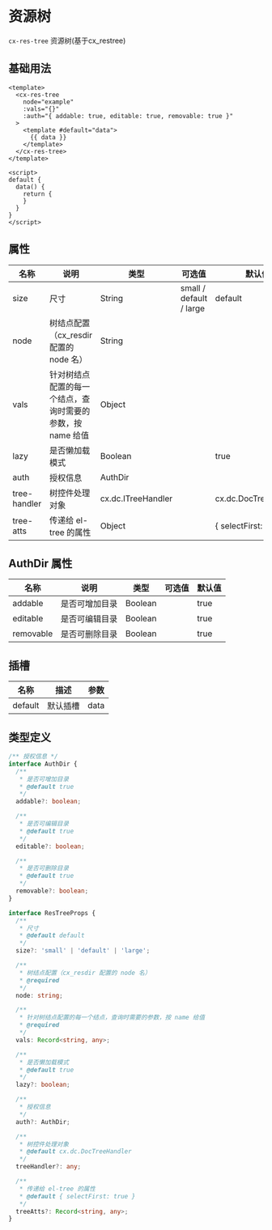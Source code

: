# 资源树

`cx-res-tree` 资源树(基于cx_restree)

## 基础用法

```vue
<template>
  <cx-res-tree
    node="example"
    :vals="{}"
    :auth="{ addable: true, editable: true, removable: true }"
  >
    <template #default="data">
      {{ data }}
    </template>
  </cx-res-tree>
</template>

<script>
default {
  data() {
    return {
    }
  }
}
</script>
```

## 属性

| 名称 | 说明 | 类型 | 可选值 | 默认值 |
| --- | ---- | ---- | ----- | ----- |
| size | 尺寸 | String | small / default / large | default |
| node | 树结点配置（cx_resdir 配置的 node 名） | String | | |
| vals | 针对树结点配置的每一个结点，查询时需要的参数，按 name 给值 | Object | | |
| lazy | 是否懒加载模式 | Boolean | | true |
| auth | 授权信息 | AuthDir | | |
| tree-handler | 树控件处理对象 | cx.dc.ITreeHandler | | cx.dc.DocTreeHandler |
| tree-atts | 传递给 el-tree 的属性 | Object | | { selectFirst: true } |

## AuthDir 属性

| 名称 | 说明 | 类型 | 可选值 | 默认值 |
| --- | ---- | ---- | ----- | ----- |
| addable | 是否可增加目录 | Boolean | | true |
| editable | 是否可编辑目录 | Boolean | | true |
| removable | 是否可删除目录 | Boolean | | true |

## 插槽
| 名称 | 描述 | 参数 |
| -----| --- | ---- |
| default | 默认插槽 | data |

## 类型定义

```ts
/** 授权信息 */
interface AuthDir {
  /**
   * 是否可增加目录
   * @default true
   */
  addable?: boolean;

  /**
   * 是否可编辑目录
   * @default true
   */
  editable?: boolean;

  /**
   * 是否可删除目录
   * @default true
   */
  removable?: boolean;
}

interface ResTreeProps {
  /**
   * 尺寸
   * @default default
   */
  size?: 'small' | 'default' | 'large';

  /**
   * 树结点配置（cx_resdir 配置的 node 名）
   * @required
   */
  node: string;

  /**
   * 针对树结点配置的每一个结点，查询时需要的参数，按 name 给值
   * @required
   */
  vals: Record<string, any>;

  /**
   * 是否懒加载模式
   * @default true
   */
  lazy?: boolean;

  /**
   * 授权信息
   */
  auth?: AuthDir;

  /**
   * 树控件处理对象
   * @default cx.dc.DocTreeHandler
   */
  treeHandler?: any;

  /**
   * 传递给 el-tree 的属性
   * @default { selectFirst: true }
   */
  treeAtts?: Record<string, any>;
}
```